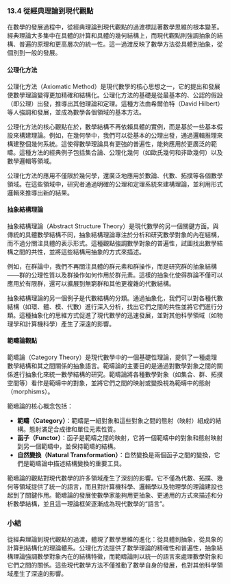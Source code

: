### 13.4 從經典理論到現代觀點

在數學的發展過程中，從經典理論到現代觀點的過渡標誌著數學思維的根本變革。經典理論大多集中在具體的計算和具體的幾何結構上，而現代觀點則強調抽象的結構、普遍的原理和更高層次的統一性。這一過渡反映了數學方法從具體到抽象，從個別到一般的發展。

#### 公理化方法

公理化方法（Axiomatic Method）是現代數學的核心思想之一，它的提出和發展使數學理論變得更加精確和結構化。公理化方法的基礎是從最基本的、公認的假設（即公理）出發，推導出其他理論和定理。這種方法由希爾伯特（David Hilbert）等人強調和發展，並成為數學各個領域的基本方法。

公理化方法的核心觀點在於，數學結構不再依賴具體的實例，而是基於一些基本假設來構建理論。例如，在幾何學中，我們可以從基本的公理出發，通過邏輯推理來構建整個幾何系統。這使得數學理論具有更強的普遍性，能夠應用於更廣泛的範疇。這種方法的經典例子包括集合論、公理化幾何（如歐氏幾何和非歐幾何）以及數學邏輯等領域。

公理化方法的應用不僅限於幾何學，還廣泛地應用於數論、代數、拓撲等各個數學領域。在這些領域中，研究者通過明確的公理和定理系統來建構理論，並利用形式邏輯來推導出新的結果。

#### 抽象結構理論

抽象結構理論（Abstract Structure Theory）是現代數學的另一個關鍵方面。與傳統的具體數學結構不同，抽象結構理論專注於分析和研究數學對象的內在結構，而不過分關注具體的表示形式。這種觀點強調數學對象的普遍性，試圖找出數學結構之間的共性，並將這些結構用抽象的方式來描述。

例如，在群論中，我們不再關注具體的群元素和群操作，而是研究群的抽象結構——群的公理性質以及群操作如何作用於群元素。這樣的抽象化使得群論不僅可以應用於有限群，還可以擴展到無窮群和其他更複雜的代數結構。

抽象結構理論的另一個例子是代數結構的分類。通過抽象化，我們可以對各種代數結構（如環、體、模、代數）進行深入分析，找出它們之間的共性並將它們進行分類。這種抽象化的思維方式促進了現代數學的迅速發展，並對其他科學領域（如物理學和計算機科學）產生了深遠的影響。

#### 範疇論觀點

範疇論（Category Theory）是現代數學中的一個基礎性理論，提供了一種處理數學結構和其之間關係的抽象語言。範疇論的主要目的是通過對數學對象之間的關係進行抽象化來統一數學結構的研究。範疇論將各種數學對象（如集合、群、拓撲空間等）看作是範疇中的對象，並將它們之間的映射或變換視為範疇中的態射（morphisms）。

範疇論的核心概念包括：

- **範疇（Category）**：範疇是一組對象和這些對象之間的態射（映射）組成的結構。態射滿足合成律和單位元素性質。
- **函子（Functor）**：函子是範疇之間的映射，它將一個範疇中的對象和態射映射到另一個範疇中，並保持範疇的結構。
- **自然變換（Natural Transformation）**：自然變換是兩個函子之間的變換，它們是範疇論中描述結構變換的重要工具。

範疇論的觀點對現代數學的許多領域產生了深刻的影響。它不僅為代數、拓撲、幾何等領域提供了統一的語言，而且對計算機科學、邏輯學以及物理學的理論建設也起到了關鍵作用。範疇論的發展使數學家能夠用更抽象、更通用的方式來描述和分析數學結構，並且這一理論框架逐漸成為現代數學的“語言”。

### 小結

從經典理論到現代觀點的過渡，體現了數學思維的進化：從具體到抽象，從具象的計算到結構化的理論體系。公理化方法提供了數學理論的精確性和普遍性，抽象結構理論強調數學對象內在的結構特徵，而範疇論則以統一的語言來處理數學對象和它們之間的關係。這些現代數學方法不僅推動了數學自身的發展，也對其他科學領域產生了深遠的影響。